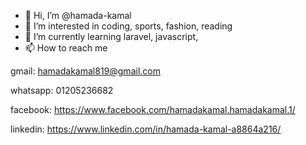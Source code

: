 - 👋 Hi, I’m @hamada-kamal
- 👀 I’m interested in coding, sports, fashion, reading
- 🌱 I’m currently learning laravel, javascript, 
- 📫 How to reach me 

gmail: hamadakamal819@gmail.com

whatsapp: 01205236682

facebook: https://www.facebook.com/hamadakamal.hamadakamal.1/

linkedin: https://www.linkedin.com/in/hamada-kamal-a8864a216/

<!---
hamada-kamal/hamada-kamal is a ✨ special ✨ repository because its `README.md` (this file) appears on your GitHub profile.
You can click the Preview link to take a look at your changes.
--->
